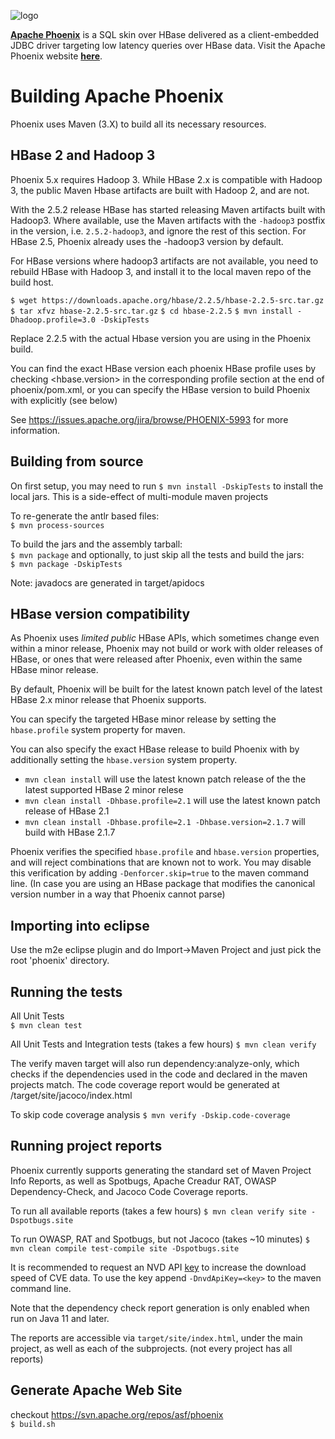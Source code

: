 <!--
Licensed to the Apache Software Foundation (ASF) under one or more
contributor license agreements.  See the NOTICE file distributed with
this work for additional information regarding copyright ownership.
The ASF licenses this file to You under the Apache License, Version 2.0
(the "License"); you may not use this file except in compliance with
the License.  You may obtain a copy of the License at

http://www.apache.org/licenses/LICENSE-2.0

Unless required by applicable law or agreed to in writing, software
distributed under the License is distributed on an "AS IS" BASIS,
WITHOUT WARRANTIES OR CONDITIONS OF ANY KIND, either express or implied.
See the License for the specific language governing permissions and
limitations under the License.
-->

![logo](http://phoenix.apache.org/images/logo.png)

<b>[Apache Phoenix](http://phoenix.apache.org/)</b> is a SQL skin over HBase delivered as a
client-embedded JDBC driver targeting low latency queries over HBase data. Visit the Apache
Phoenix website <b>[here](http://phoenix.apache.org/)</b>.


Building Apache Phoenix
========================

Phoenix uses Maven (3.X) to build all its necessary resources.

HBase 2 and Hadoop 3
--------------------
Phoenix 5.x requires Hadoop 3. While HBase 2.x is compatible with Hadoop 3, the public Maven Hbase
artifacts are built with Hadoop 2, and are not.

With the 2.5.2 release HBase has started releasing Maven artifacts built with Hadoop3.
Where available, use the Maven artifacts with the `-hadoop3` postfix in the version,
i.e. `2.5.2-hadoop3`, and ignore the rest of this section.
For HBase 2.5, Phoenix already uses the -hadoop3 version by default.

For HBase versions where hadoop3 artifacts are not available, you need to rebuild HBase with
Hadoop 3, and install it to the local maven repo of the build host.

`$ wget https://downloads.apache.org/hbase/2.2.5/hbase-2.2.5-src.tar.gz`
`$ tar xfvz hbase-2.2.5-src.tar.gz`
`$ cd hbase-2.2.5`
`$ mvn install -Dhadoop.profile=3.0 -DskipTests`

Replace 2.2.5 with the actual Hbase version you are using in the Phoenix build.

You can find the exact HBase version each phoenix HBase profile uses by checking <hbase.version>
in the corresponding profile section at the end of phoenix/pom.xml, or you can specify the HBase
version to build Phoenix with explicitly (see below)

See https://issues.apache.org/jira/browse/PHOENIX-5993 for more information.

Building from source
--------------------

On first setup, you may need to run `$ mvn install -DskipTests`
to install the local jars. This is a side-effect of multi-module maven projects

To re-generate the antlr based files:  
`$ mvn process-sources`

To build the jars and the assembly tarball:  
`$ mvn package`
and optionally, to just skip all the tests and build the jars:  
`$ mvn package -DskipTests`

Note: javadocs are generated in target/apidocs

HBase version compatibility
---------------------------

As Phoenix uses *limited public* HBase APIs, which sometimes change even within a minor release,
Phoenix may not build or work with older releases of HBase, or ones that were released after
Phoenix, even within the same HBase minor release.

By default, Phoenix will be built for the latest known patch level of the latest HBase 2.x
minor release that Phoenix supports.

You can specify the targeted HBase minor release by setting the `hbase.profile` system property for 
maven.

You can also specify the exact HBase release to build Phoenix with by additionally
setting the `hbase.version` system property.

 * `mvn clean install` will use the latest known patch release of the the latest supported HBase 2 minor relese
 * `mvn clean install -Dhbase.profile=2.1` will use the latest known patch release of HBase 2.1
 * `mvn clean install -Dhbase.profile=2.1 -Dhbase.version=2.1.7` will build with HBase 2.1.7

Phoenix verifies the specified `hbase.profile` and `hbase.version` properties, and will reject
combinations that are known not to work. You may disable this verification by adding
`-Denforcer.skip=true` to the maven command line. (In case you are using an HBase package that
modifies the canonical version number in a way that Phoenix cannot parse)

Importing into eclipse
----------------------

Use the m2e eclipse plugin and do Import->Maven Project and just pick the root 'phoenix' directory.

Running the tests
-----------------

All Unit Tests  
`$ mvn clean test`

All Unit Tests and Integration tests (takes a few hours)
`$ mvn clean verify`

The verify maven target will also run dependency:analyze-only, which checks if the dependencies
 used in the code and declared in the maven projects match. The code coverage report would be
generated at /target/site/jacoco/index.html

To skip code coverage analysis
`$ mvn verify -Dskip.code-coverage`

Running project reports
-----------------------

Phoenix currently supports generating the standard set of Maven Project Info Reports, as well as
Spotbugs, Apache Creadur RAT, OWASP Dependency-Check, and Jacoco Code Coverage reports.

To run all available reports (takes a few hours)
`$ mvn clean verify site -Dspotbugs.site`

To run OWASP, RAT and Spotbugs, but not Jacoco (takes ~10 minutes)
`$ mvn clean compile test-compile site -Dspotbugs.site`

It is recommended to request an NVD API [key](https://nvd.nist.gov/developers/request-an-api-key) to
increase the download speed of CVE data. To use the key append `-DnvdApiKey=<key>` to the maven
command line.

Note that the dependency check report generation is only enabled when run on Java 11 and later.

The reports are accessible via `target/site/index.html`, under the main project,
as well as each of the subprojects. (not every project has all reports)

Generate Apache Web Site
------------------------

checkout https://svn.apache.org/repos/asf/phoenix  
`$ build.sh`
